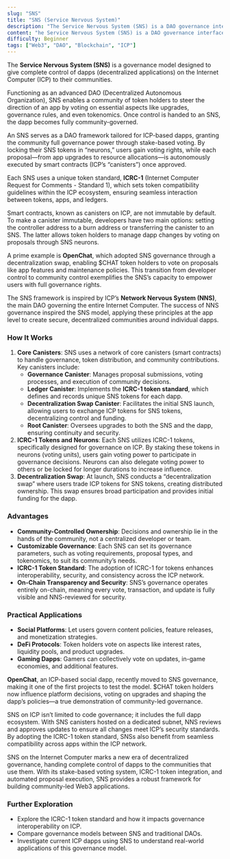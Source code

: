 ```yaml
---
slug: "SNS"
title: "SNS (Service Nervous System)"
description: "The Service Nervous System (SNS) is a DAO governance interface designed to give complete control of dapps (decentralized applications) on the Internet Computer (ICP) to their communities."
content: "he Service Nervous System (SNS) is a DAO governance interface designed to give complete control of dapps (decentralized applications) on the Internet Computer (ICP) to their communities."
difficulty: Beginner
tags: ["Web3", "DAO", "Blockchain", "ICP"]
---
```


The **Service Nervous System (SNS)** is a governance model designed to give complete control of dapps (decentralized applications) on the Internet Computer (ICP) to their communities.

Functioning as an advanced DAO (Decentralized Autonomous Organization), SNS enables a community of token holders to steer the direction of an app by voting on essential aspects like upgrades, governance rules, and even tokenomics. Once control is handed to an SNS, the dapp becomes fully community-governed.

An SNS serves as a DAO framework tailored for ICP-based dapps, granting the community full governance power through stake-based voting. By locking their SNS tokens in “neurons,” users gain voting rights, while each proposal—from app upgrades to resource allocations—is autonomously executed by smart contracts (ICP’s “canisters”) once approved.

Each SNS uses a unique token standard, **ICRC-1** (Internet Computer Request for Comments - Standard 1), which sets token compatibility guidelines within the ICP ecosystem, ensuring seamless interaction between tokens, apps, and ledgers.

Smart contracts, known as canisters on ICP, are not immutable by default. To make a canister immutable, developers have two main options: setting the controller address to a burn address or transferring the canister to an SNS. The latter allows token holders to manage dapp changes by voting on proposals through SNS neurons.

A prime example is **OpenChat**, which adopted SNS governance through a decentralization swap, enabling $CHAT token holders to vote on proposals like app features and maintenance policies. This transition from developer control to community control exemplifies the SNS’s capacity to empower users with full governance rights.

The SNS framework is inspired by ICP’s **Network Nervous System (NNS)**, the main DAO governing the entire Internet Computer. The success of NNS governance inspired the SNS model, applying these principles at the app level to create secure, decentralized communities around individual dapps.

### How It Works

1. **Core Canisters**: SNS uses a network of core canisters (smart contracts) to handle governance, token distribution, and community contributions. Key canisters include:
    - **Governance Canister**: Manages proposal submissions, voting processes, and execution of community decisions.
    - **Ledger Canister**: Implements the **ICRC-1 token standard**, which defines and records unique SNS tokens for each dapp.
    - **Decentralization Swap Canister**: Facilitates the initial SNS launch, allowing users to exchange ICP tokens for SNS tokens, decentralizing control and funding.
    - **Root Canister**: Oversees upgrades to both the SNS and the dapp, ensuring continuity and security.
2. **ICRC-1 Tokens and Neurons**: Each SNS utilizes ICRC-1 tokens, specifically designed for governance on ICP. By staking these tokens in neurons (voting units), users gain voting power to participate in governance decisions. Neurons can also delegate voting power to others or be locked for longer durations to increase influence.
3. **Decentralization Swap**: At launch, SNS conducts a “decentralization swap” where users trade ICP tokens for SNS tokens, creating distributed ownership. This swap ensures broad participation and provides initial funding for the dapp.

### Advantages

- **Community-Controlled Ownership**: Decisions and ownership lie in the hands of the community, not a centralized developer or team.
- **Customizable Governance**: Each SNS can set its governance parameters, such as voting requirements, proposal types, and tokenomics, to suit its community’s needs.
- **ICRC-1 Token Standard**: The adoption of ICRC-1 for tokens enhances interoperability, security, and consistency across the ICP network.
- **On-Chain Transparency and Security**: SNS’s governance operates entirely on-chain, meaning every vote, transaction, and update is fully visible and NNS-reviewed for security.

### Practical Applications

- **Social Platforms**: Let users govern content policies, feature releases, and monetization strategies.
- **DeFi Protocols**: Token holders vote on aspects like interest rates, liquidity pools, and product upgrades.
- **Gaming Dapps**: Gamers can collectively vote on updates, in-game economies, and additional features.

**OpenChat**, an ICP-based social dapp, recently moved to SNS governance, making it one of the first projects to test the model. $CHAT token holders now influence platform decisions, voting on upgrades and shaping the dapp’s policies—a true demonstration of community-led governance.

SNS on ICP isn’t limited to code governance; it includes the full dapp ecosystem. With SNS canisters hosted on a dedicated subnet, NNS reviews and approves updates to ensure all changes meet ICP’s security standards. By adopting the ICRC-1 token standard, SNSs also benefit from seamless compatibility across apps within the ICP network.

SNS on the Internet Computer marks a new era of decentralized governance, handing complete control of dapps to the communities that use them. With its stake-based voting system, ICRC-1 token integration, and automated proposal execution, SNS provides a robust framework for building community-led Web3 applications.

### Further Exploration

- Explore the ICRC-1 token standard and how it impacts governance interoperability on ICP.
- Compare governance models between SNS and traditional DAOs.
- Investigate current ICP dapps using SNS to understand real-world applications of this governance model.

